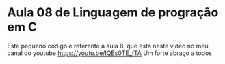 # Aula 08 de Linguagem de progração em C
 Este pequeno codigo e referente a aula 8, que esta neste video no meu canal do youtube https://youtu.be/IQEs0TE_fTA Um forte abraço a todos
